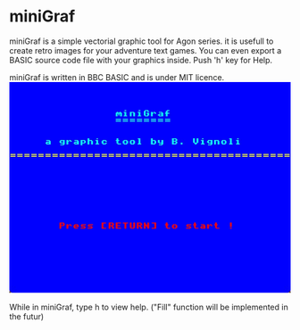 # miniGraf
 
miniGraf is a simple vectorial graphic tool for Agon series.
it is usefull to create retro images for your adventure text games.
You can even export a BASIC source code file with your graphics inside.
Push 'h' key for Help.

miniGraf is written in BBC BASIC and is under MIT licence.
[![miniGraf](screenshot.jpg)](https://www.youtube.com/watch?v=9bjvjwZnP1s)

While in miniGraf, type h to view help.
("Fill" function will be implemented in the futur)
